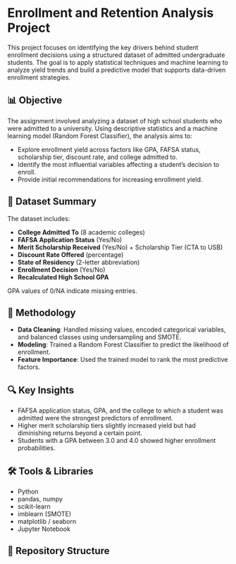 # Enrollment and Retention Analysis Project

This project focuses on identifying the key drivers behind student enrollment decisions using a structured dataset of admitted undergraduate students. The goal is to apply statistical techniques and machine learning to analyze yield trends and build a predictive model that supports data-driven enrollment strategies.

## 📊 Objective

The assignment involved analyzing a dataset of high school students who were admitted to a university. Using descriptive statistics and a machine learning model (Random Forest Classifier), the analysis aims to:

- Explore enrollment yield across factors like GPA, FAFSA status, scholarship tier, discount rate, and college admitted to.
- Identify the most influential variables affecting a student’s decision to enroll.
- Provide initial recommendations for increasing enrollment yield.

## 🧾 Dataset Summary

The dataset includes:
- **College Admitted To** (8 academic colleges)
- **FAFSA Application Status** (Yes/No)
- **Merit Scholarship Received** (Yes/No) + Scholarship Tier (CTA to USB)
- **Discount Rate Offered** (percentage)
- **State of Residency** (2-letter abbreviation)
- **Enrollment Decision** (Yes/No)
- **Recalculated High School GPA**

GPA values of 0/NA indicate missing entries.

## 🧠 Methodology

- **Data Cleaning**: Handled missing values, encoded categorical variables, and balanced classes using undersampling and SMOTE.
- **Modeling**: Trained a Random Forest Classifier to predict the likelihood of enrollment.
- **Feature Importance**: Used the trained model to rank the most predictive factors.

## 🔍 Key Insights

- FAFSA application status, GPA, and the college to which a student was admitted were the strongest predictors of enrollment.
- Higher merit scholarship tiers slightly increased yield but had diminishing returns beyond a certain point.
- Students with a GPA between 3.0 and 4.0 showed higher enrollment probabilities.

## 🛠 Tools & Libraries

- Python
- pandas, numpy
- scikit-learn
- imblearn (SMOTE)
- matplotlib / seaborn
- Jupyter Notebook

## 📁 Repository Structure

